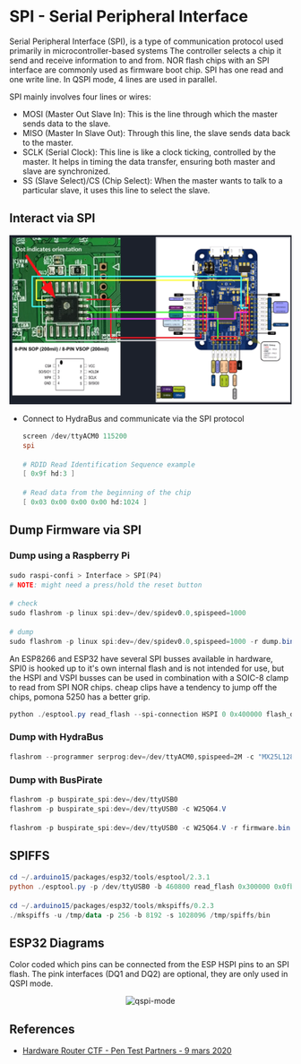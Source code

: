# SPI - Serial Peripheral Interface

Serial Peripheral Interface (SPI), is a type of communication protocol used primarily in microcontroller-based systems
The controller selects a chip it send and receive information to and from. NOR flash chips with an SPI interface are commonly used as firmware boot chip. SPI has one read and one write line. In QSPI mode, 4 lines are used in parallel.

SPI mainly involves four lines or wires:

* MOSI (Master Out Slave In): This is the line through which the master sends data to the slave.
* MISO (Master In Slave Out): Through this line, the slave sends data back to the master.
* SCLK (Serial Clock): This line is like a clock ticking, controlled by the master. It helps in timing the data transfer, ensuring both master and slave are synchronized.
* SS (Slave Select)/CS (Chip Select): When the master wants to talk to a particular slave, it uses this line to select the slave.

## Interact via SPI

![HydraBus SPI](../assets/hydra-spi.png)

* Connect to HydraBus and communicate via the SPI protocol

    ```ps1
    screen /dev/ttyACM0 115200
    spi
    
    # RDID Read Identification Sequence example
    [ 0x9f hd:3 ]
    
    # Read data from the beginning of the chip
    [ 0x03 0x00 0x00 0x00 hd:1024 ]
    ```

## Dump Firmware via SPI

### Dump using a Raspberry Pi

```powershell
sudo raspi-confi > Interface > SPI(P4)
# NOTE: might need a press/hold the reset button

# check
sudo flashrom -p linux spi:dev=/dev/spidev0.0,spispeed=1000

# dump
sudo flashrom -p linux spi:dev=/dev/spidev0.0,spispeed=1000 -r dump.bin
```

An ESP8266 and ESP32 have several SPI busses available in hardware, SPI0 is hooked up to it's own internal flash and is not intended for use, but the HSPI and VSPI busses can be used in combination with a SOIC-8 clamp to read from SPI NOR chips. cheap clips have a tendency to jump off the chips, pomona 5250 has a better grip.

```powershell
python ./esptool.py read_flash --spi-connection HSPI 0 0x400000 flash_dump.bin
```

### Dump with HydraBus

```ps1
flashrom --programmer serprog:dev=/dev/ttyACM0,spispeed=2M -c "MX25L12833F" --progress -r /tmp/image.bin
```

### Dump with BusPirate

```ps1
flashrom -p buspirate_spi:dev=/dev/ttyUSB0
flashrom -p buspirate_spi:dev=/dev/ttyUSB0 -c W25Q64.V

flashrom -p buspirate_spi:dev=/dev/ttyUSB0 -c W25Q64.V -r firmware.bin
```

## SPIFFS

```powershell
cd ~/.arduino15/packages/esp32/tools/esptool/2.3.1
python ./esptool.py -p /dev/ttyUSB0 -b 460800 read_flash 0x300000 0x0fb000 /tmp/spiffs.bin

cd ~/.arduino15/packages/esp32/tools/mkspiffs/0.2.3
./mkspiffs -u /tmp/data -p 256 -b 8192 -s 1028096 /tmp/spiffs/bin
```

## ESP32 Diagrams

Color coded which pins can be connected from the ESP HSPI pins to an SPI flash. The pink interfaces (DQ1 and DQ2) are optional, they are only used in QSPI mode.

<p align="center">
  <img alt="qspi-mode" src="https://raw.githubusercontent.com/swisskyrepo/HardwareAllTheThings/master/docs/assets/Qspi.png" style="max-width: 400px;">
</p>

## References

* [Hardware Router CTF - Pen Test Partners - 9 mars 2020](https://www.youtube.com/watch?v=Bn5zajZ4I5E)
